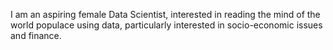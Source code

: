 I am an aspiring  female Data Scientist, interested in reading the mind of the world populace using data, particularly interested in socio-economic issues and finance. 

